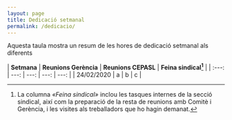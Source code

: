 ```yaml
---
layout: page
title: Dedicació setmanal
permalink: /dedicacio/
---
```


Aquesta taula mostra un resum de les hores de dedicació setmanal als diferents

| **Setmana** | **Reunions Gerència** | **Reunions CEPASL** | **Feina sindical[^1]** |
| :---: | ---: | ---: | ---: | ---: |
| 24/02/2020 |  a |  b |  c |

[^1]: La columna _«Feina sindical»_ inclou les tasques internes de la secció sindical, així com la preparació de la resta de reunions amb Comitè i Gerència, i les visites als treballadors que ho hagin demanat.
